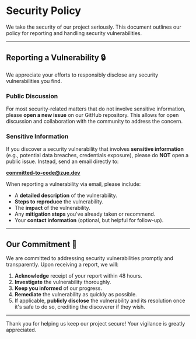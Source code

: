# Security Policy

We take the security of our project seriously. This document outlines our policy for reporting and handling security vulnerabilities.

---

## Reporting a Vulnerability 🔒

We appreciate your efforts to responsibly disclose any security vulnerabilities you find.

### Public Discussion
For most security-related matters that do not involve sensitive information, please **open a new issue** on our GitHub repository. This allows for open discussion and collaboration with the community to address the concern.

### Sensitive Information
If you discover a security vulnerability that involves **sensitive information** (e.g., potential data breaches, credentials exposure), please do **NOT** open a public issue. Instead, send an email directly to:

**committed-to-code@zue.dev**

When reporting a vulnerability via email, please include:

* A **detailed description** of the vulnerability.
* **Steps to reproduce** the vulnerability.
* The **impact** of the vulnerability.
* Any **mitigation steps** you've already taken or recommend.
* Your **contact information** (optional, but helpful for follow-up).

---

## Our Commitment 🤝

We are committed to addressing security vulnerabilities promptly and transparently. Upon receiving a report, we will:

1.  **Acknowledge** receipt of your report within 48 hours.
2.  **Investigate** the vulnerability thoroughly.
3.  **Keep you informed** of our progress.
4.  **Remediate** the vulnerability as quickly as possible.
5.  If applicable, **publicly disclose** the vulnerability and its resolution once it's safe to do so, crediting the discoverer if they wish.

---

Thank you for helping us keep our project secure! Your vigilance is greatly appreciated.
